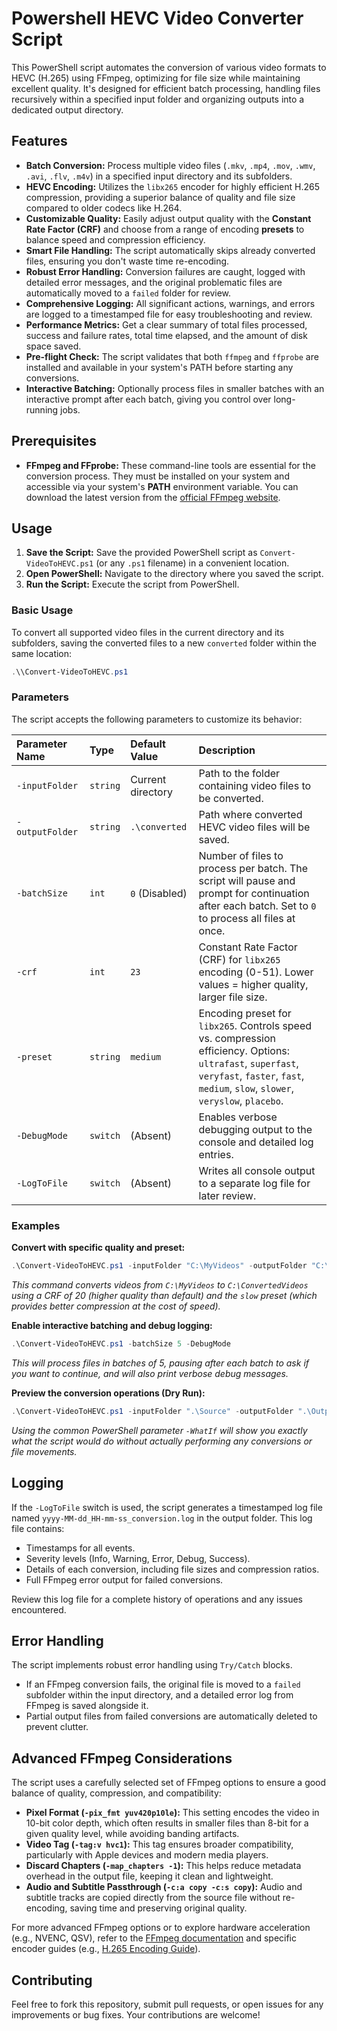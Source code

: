 # Powershell HEVC Video Converter Script

This PowerShell script automates the conversion of various video formats to HEVC (H.265) using FFmpeg, optimizing for file size while maintaining excellent quality. It's designed for efficient batch processing, handling files recursively within a specified input folder and organizing outputs into a dedicated output directory.

## Features

* **Batch Conversion:** Process multiple video files (`.mkv`, `.mp4`, `.mov`, `.wmv`, `.avi`, `.flv`, `.m4v`) in a specified input directory and its subfolders.
* **HEVC Encoding:** Utilizes the `libx265` encoder for highly efficient H.265 compression, providing a superior balance of quality and file size compared to older codecs like H.264.
* **Customizable Quality:** Easily adjust output quality with the **Constant Rate Factor (CRF)** and choose from a range of encoding **presets** to balance speed and compression efficiency.
* **Smart File Handling:** The script automatically skips already converted files, ensuring you don't waste time re-encoding.
* **Robust Error Handling:** Conversion failures are caught, logged with detailed error messages, and the original problematic files are automatically moved to a `failed` folder for review.
* **Comprehensive Logging:** All significant actions, warnings, and errors are logged to a timestamped file for easy troubleshooting and review.
* **Performance Metrics:** Get a clear summary of total files processed, success and failure rates, total time elapsed, and the amount of disk space saved.
* **Pre-flight Check:** The script validates that both `ffmpeg` and `ffprobe` are installed and available in your system's PATH before starting any conversions.
* **Interactive Batching:** Optionally process files in smaller batches with an interactive prompt after each batch, giving you control over long-running jobs.

## Prerequisites

* **FFmpeg and FFprobe:** These command-line tools are essential for the conversion process. They must be installed on your system and accessible via your system's **PATH** environment variable. You can download the latest version from the [official FFmpeg website](https://ffmpeg.org/download.html).

## Usage

1. **Save the Script:** Save the provided PowerShell script as `Convert-VideoToHEVC.ps1` (or any `.ps1` filename) in a convenient location.
2. **Open PowerShell:** Navigate to the directory where you saved the script.
3. **Run the Script:** Execute the script from PowerShell.

### Basic Usage

To convert all supported video files in the current directory and its subfolders, saving the converted files to a new `converted` folder within the same location:

```powershell
.\\Convert-VideoToHEVC.ps1
```

### Parameters

The script accepts the following parameters to customize its behavior:

| Parameter Name | Type | Default Value | Description |
| :------------- | :--- | :------------ | :---------- |
| `-inputFolder` | `string` | Current directory | Path to the folder containing video files to be converted. |
| `-outputFolder` | `string` | `.\converted` | Path where converted HEVC video files will be saved. |
| `-batchSize` | `int` | `0` (Disabled) |Number of files to process per batch. The script will pause and prompt for continuation after each batch. Set to `0` to process all files at once. |
| `-crf` | `int` | `23` | Constant Rate Factor (CRF) for `libx265` encoding (0-51). Lower values = higher quality, larger file size. |
| `-preset` | `string` | `medium` | Encoding preset for `libx265`. Controls speed vs. compression efficiency. Options: `ultrafast`, `superfast`, `veryfast`, `faster`, `fast`, `medium`, `slow`, `slower`, `veryslow`, `placebo`. |
| `-DebugMode` | `switch` | (Absent) | Enables verbose debugging output to the console and detailed log entries. |
| `-LogToFile` | `switch` | (Absent) | Writes all console output to a separate log file for later review. |

### Examples

**Convert with specific quality and preset:**

```powershell
.\Convert-VideoToHEVC.ps1 -inputFolder "C:\MyVideos" -outputFolder "C:\ConvertedVideos" -crf 20 -preset slow
```

*This command converts videos from `C:\MyVideos` to `C:\ConvertedVideos` using a CRF of 20 (higher quality than default) and the `slow` preset (which provides better compression at the cost of speed).*

**Enable interactive batching and debug logging:**

```powershell
.\Convert-VideoToHEVC.ps1 -batchSize 5 -DebugMode
```

*This will process files in batches of 5, pausing after each batch to ask if you want to continue, and will also print verbose debug messages.*

**Preview the conversion operations (Dry Run):**

```powershell
.\Convert-VideoToHEVC.ps1 -inputFolder ".\Source" -outputFolder ".\Output" -WhatIf
```

*Using the common PowerShell parameter `-WhatIf` will show you exactly what the script would do without actually performing any conversions or file movements.*

## Logging

If the `-LogToFile` switch is used, the script generates a timestamped log file named `yyyy-MM-dd_HH-mm-ss_conversion.log` in the output folder. This log file contains:

* Timestamps for all events.
* Severity levels (Info, Warning, Error, Debug, Success).
* Details of each conversion, including file sizes and compression ratios.
* Full FFmpeg error output for failed conversions.

Review this log file for a complete history of operations and any issues encountered.

## Error Handling

The script implements robust error handling using `Try/Catch` blocks.

* If an FFmpeg conversion fails, the original file is moved to a `failed` subfolder within the input directory, and a detailed error log from FFmpeg is saved alongside it.
* Partial output files from failed conversions are automatically deleted to prevent clutter.

## Advanced FFmpeg Considerations

The script uses a carefully selected set of FFmpeg options to ensure a good balance of quality, compression, and compatibility:

* **Pixel Format (`-pix_fmt yuv420p10le`):** This setting encodes the video in 10-bit color depth, which often results in smaller files than 8-bit for a given quality level, while avoiding banding artifacts.
* **Video Tag (`-tag:v hvc1`):** This tag ensures broader compatibility, particularly with Apple devices and modern media players.
* **Discard Chapters (`-map_chapters -1`):** This helps reduce metadata overhead in the output file, keeping it clean and lightweight.
* **Audio and Subtitle Passthrough (`-c:a copy -c:s copy`):** Audio and subtitle tracks are copied directly from the source file without re-encoding, saving time and preserving original quality.

For more advanced FFmpeg options or to explore hardware acceleration (e.g., NVENC, QSV), refer to the [FFmpeg documentation](https://ffmpeg.org/documentation.html) and specific encoder guides (e.g., [H.265 Encoding Guide](https://trac.ffmpeg.org/wiki/Encode/H.265)).

## Contributing

Feel free to fork this repository, submit pull requests, or open issues for any improvements or bug fixes. Your contributions are welcome!
